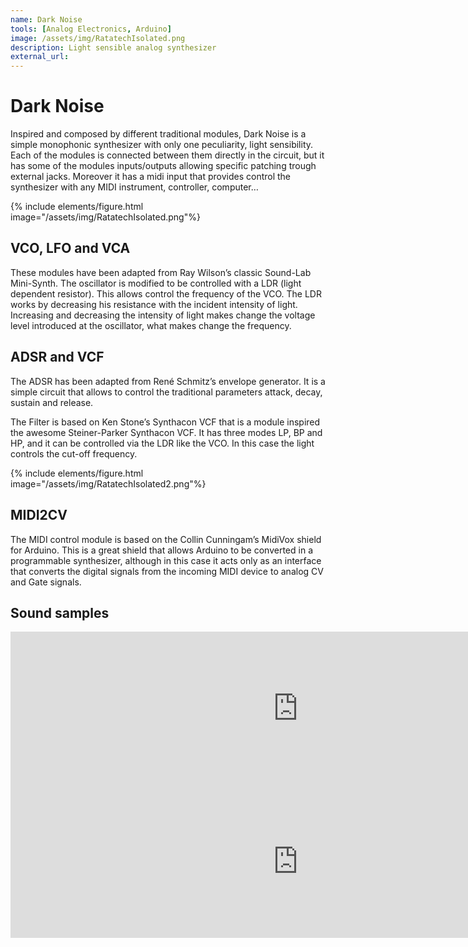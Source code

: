 ```yaml
---
name: Dark Noise
tools: [Analog Electronics, Arduino]
image: /assets/img/RatatechIsolated.png
description: Light sensible analog synthesizer
external_url:
---
```


# Dark Noise

Inspired and composed by different traditional modules, Dark Noise is a simple monophonic synthesizer with only one peculiarity, light sensibility. Each of the modules is connected between them directly in the circuit, but it has some of the modules inputs/outputs allowing specific patching trough external jacks. Moreover it has a midi input that provides control the synthesizer with any MIDI instrument, controller, computer…

{% include elements/figure.html image="/assets/img/RatatechIsolated.png"%}

## VCO, LFO and VCA

These modules have been adapted from Ray Wilson’s classic Sound-Lab Mini-Synth. The oscillator is modified to be controlled with a LDR (light dependent resistor). This allows control the frequency of the VCO. The LDR works by decreasing his resistance with the incident intensity of light. Increasing and decreasing the intensity of light makes change the voltage level introduced at the oscillator, what makes change the frequency.

## ADSR and VCF

The ADSR has been adapted from René Schmitz’s envelope generator. It is a simple circuit that allows to control the traditional parameters attack, decay, sustain and release.

The Filter is based on Ken Stone’s Synthacon VCF that is a module inspired the awesome Steiner-Parker Synthacon VCF. It has three modes LP, BP and HP, and it can be controlled via the LDR like the VCO. In this case the light controls the cut-off frequency.

{% include elements/figure.html image="/assets/img/RatatechIsolated2.png"%}

## MIDI2CV

The MIDI control module is based on the Collin Cunningam’s MidiVox shield for Arduino. This is a great shield that allows Arduino to be converted in a programmable synthesizer, although in this case it acts only as an interface that converts the digital signals from the incoming MIDI device to analog CV and Gate signals.

## Sound samples

<iframe frameborder="0" scrolling="no" src="https://freesound.org/embed/sound/iframe/148781/simple/large/" width="920" height="245"></iframe>
<iframe frameborder="0" scrolling="no" src="https://freesound.org/embed/sound/iframe/148782/simple/large/" width="920" height="245"></iframe>
